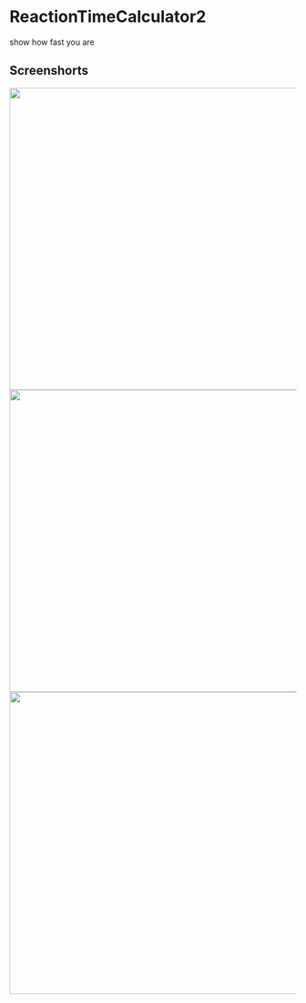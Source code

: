 # ReactionTimeCalculator2
show how fast you are
## Screenshorts
<img src="https://user-images.githubusercontent.com/54065701/102047630-99bc2380-3e03-11eb-9855-c6c681f96076.jpg" height="530" align="left" ><img src="https://user-images.githubusercontent.com/54065701/102047634-9aed5080-3e03-11eb-9bed-9fc45aa58dd6.jpg" height="530" align="center"><img src="https://user-images.githubusercontent.com/54065701/102047637-9b85e700-3e03-11eb-8f98-a4a75f897660.jpg" height="530" align="right">



